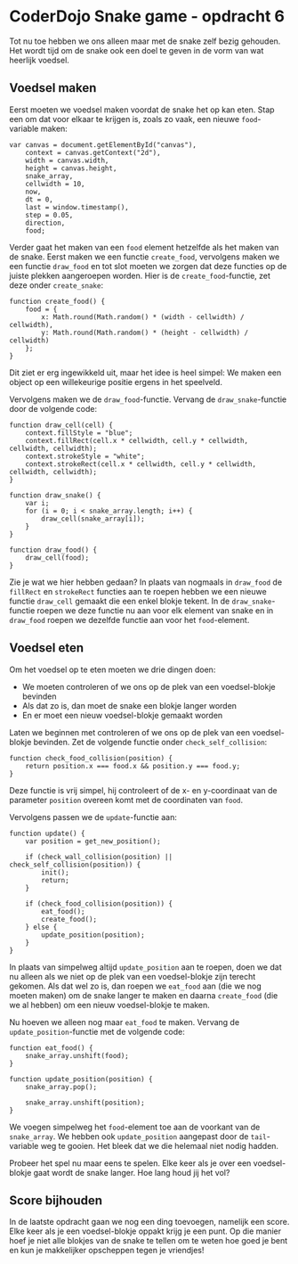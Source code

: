 # CoderDojo Snake game - opdracht 6

Tot nu toe hebben we ons alleen maar met de snake zelf bezig gehouden. Het wordt tijd om de snake ook een doel te geven in de vorm van wat heerlijk voedsel.

## Voedsel maken

Eerst moeten we voedsel maken voordat de snake het op kan eten. Stap een om dat voor elkaar te krijgen is, zoals zo vaak, een nieuwe `food`-variable maken:

	var canvas = document.getElementById("canvas"),
		context = canvas.getContext("2d"),
		width = canvas.width,
		height = canvas.height,
		snake_array,
		cellwidth = 10,
        now,
        dt = 0,
        last = window.timestamp(),
        step = 0.05,
        direction,
        food;

Verder gaat het maken van een `food` element hetzelfde als het maken van de snake. Eerst maken we een functie `create_food`, vervolgens maken we een functie `draw_food` en tot slot moeten we zorgen dat deze functies op de juiste plekken aangeroepen worden. Hier is de `create_food`-functie, zet deze onder `create_snake`:

    function create_food() {
        food = {
            x: Math.round(Math.random() * (width - cellwidth) / cellwidth),
            y: Math.round(Math.random() * (height - cellwidth) / cellwidth)
        };
    }
    
Dit ziet er erg ingewikkeld uit, maar het idee is heel simpel: We maken een object op een willekeurige positie ergens in het speelveld.

Vervolgens maken we de `draw_food`-functie. Vervang de `draw_snake`-functie door de volgende code:

    function draw_cell(cell) {
        context.fillStyle = "blue";
        context.fillRect(cell.x * cellwidth, cell.y * cellwidth, cellwidth, cellwidth);
        context.strokeStyle = "white";
        context.strokeRect(cell.x * cellwidth, cell.y * cellwidth, cellwidth, cellwidth);
    }
    
	function draw_snake() {
        var i;
		for (i = 0; i < snake_array.length; i++) {
			draw_cell(snake_array[i]);
		}
	}
    
    function draw_food() {
        draw_cell(food);
    }

Zie je wat we hier hebben gedaan? In plaats van nogmaals in `draw_food` de `fillRect` en `strokeRect` functies aan te roepen hebben we een nieuwe functie `draw_cell` gemaakt die een enkel blokje tekent. In de `draw_snake`-functie roepen we deze functie nu aan voor elk element van snake en in `draw_food` roepen we dezelfde functie aan voor het `food`-element.

## Voedsel eten

Om het voedsel op te eten moeten we drie dingen doen:

* We moeten controleren of we ons op de plek van een voedsel-blokje bevinden
* Als dat zo is, dan moet de snake een blokje langer worden
* En er moet een nieuw voedsel-blokje gemaakt worden

Laten we beginnen met controleren of we ons op de plek van een voedsel-blokje bevinden. Zet de volgende functie onder `check_self_collision`:

    function check_food_collision(position) {
        return position.x === food.x && position.y === food.y;
    }

Deze functie is vrij simpel, hij controleert of de x- en y-coordinaat van de parameter `position` overeen komt met de coordinaten van `food`.

Vervolgens passen we de `update`-functie aan:

	function update() {
        var position = get_new_position();
        
        if (check_wall_collision(position) || check_self_collision(position)) {
            init();
            return;
        }
        
        if (check_food_collision(position)) {
            eat_food();
            create_food();
        } else {
            update_position(position);
        }
	}

In plaats van simpelweg altijd `update_position` aan te roepen, doen we dat nu alleen als we niet op de plek van een voedsel-blokje zijn terecht gekomen. Als dat wel zo is, dan roepen we `eat_food` aan (die we nog moeten maken) om de snake langer te maken en daarna `create_food` (die we al hebben) om een nieuw voedsel-blokje te maken.

Nu hoeven we alleen nog maar `eat_food` te maken. Vervang de `update_position`-functie met de volgende code:

    function eat_food() {
        snake_array.unshift(food);
    }
    
    function update_position(position) {
        snake_array.pop();

		snake_array.unshift(position);
    }

We voegen simpelweg het `food`-element toe aan de voorkant van de `snake_array`. We hebben ook `update_position` aangepast door de `tail`-variable weg te gooien. Het bleek dat we die helemaal niet nodig hadden.

Probeer het spel nu maar eens te spelen. Elke keer als je over een voedsel-blokje gaat wordt de snake langer. Hoe lang houd jij het vol?

## Score bijhouden

In de laatste opdracht gaan we nog een ding toevoegen, namelijk een score. Elke keer als je een voedsel-blokje oppakt krijg je een punt. Op die manier hoef je niet alle blokjes van de snake te tellen om te weten hoe goed je bent en kun je makkelijker opscheppen tegen je vriendjes!